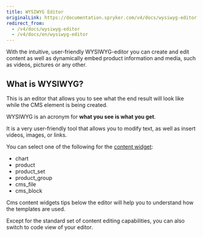 ```yaml
---
title: WYSIWYG Editor
originalLink: https://documentation.spryker.com/v4/docs/wysiwyg-editor
redirect_from:
  - /v4/docs/wysiwyg-editor
  - /v4/docs/en/wysiwyg-editor
---
```


With the intuitive, user-friendly WYSIWYG-editor you can create and edit content as well as dynamically embed product information and media, such as videos, pictures or any other.

<!-- ../../resources/images/cms/wysiwyg_gif.gif -->

## What is WYSIWYG?
This is an editor that allows you to see what the end result will look like while the CMS element is being created.

WYSIWYG is an acronym for **what you see is what you get**.

It is a very user-friendly tool that allows you to modify text, as well as insert videos, images, or links.

You can select one of the following for the [content widget](https://documentation.spryker.com/v4/docs/content-items-feature-overview#content-item-widget):

* chart
* product
* product_set
* product_group
* cms_file
* cms_block

Cms content widgets tips below the editor will help you to understand how the templates are used.

Except for the standard set of content editing capabilities, you can also switch to code view of your editor.
